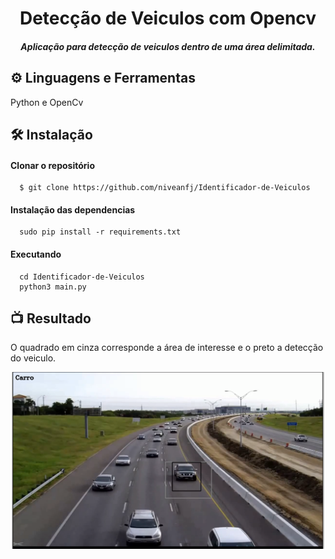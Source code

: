 <h1 align="center">  Detecção de Veiculos com Opencv </h1>
<h5 align="center"> Aplicação para detecção de veiculos dentro de uma área delimitada. </h5>

## ⚙ Linguagens e Ferramentas
Python e OpenCv

## 🛠 Instalação
#### Clonar o repositório
      $ git clone https://github.com/niveanfj/Identificador-de-Veiculos
#### Instalação das dependencias
      sudo pip install -r requirements.txt
#### Executando
      cd Identificador-de-Veiculos
      python3 main.py
## 📺 Resultado
O quadrado em cinza corresponde a área de interesse e o preto a detecção do veiculo.
<p align="center">
   <img src="https://github.com/niveanfj/Identificador-de-Veiculos/blob/main/resultado3.png" width="500">
 </p>
 

 
